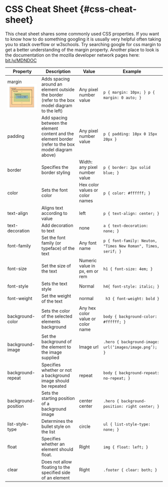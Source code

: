 # CSS Cheat Sheet {#css-cheat-sheet}

This cheat sheet shares some commonly used CSS properties. If you want to know how to do something googling it is usually very helpful often taking you to stack overflow or w3schools.  Try searching google for css margin to get a better understanding of the margin property.  Another place to look is the documentation on the mozilla developer network pages here: [bit.ly/MDNDOC](https://www.google.com/url?q=http://bit.ly/MDNDOC&sa=D&ust=1478381675896000&usg=AFQjCNESi-TmaUMe3gxizIbEZhB_sh5TwQ) 

| Property | Description | Value | Example |
| --- | --- | --- | --- |
| margin![Screen Shot 2016-03-26 at 10.45.42 AM.png](images/image07.png) | Adds spacing around an element outside the border (refer to the box model diagram to the left) | Any pixel number value | `p { margin: 10px; } p { margin: 0 auto; }` |
| padding | Add spacing between the element content and the element border (refer to the box model diagram above) | Any pixel number value | `p { padding: 10px 0 15px 20px }` |
| border | Specifies the border styling | Width: any pixel number value | `p { border: 2px solid blue; }` |
| color | Sets the font color | Hex color values or color names | `p { color: #ffffff; }` |
| text-align | Aligns text according to value | left | `p { text-align: center; }` |
| text-decoration | Add decoration to text | none | `a { text-decoration: none; }` |
| font-family | Set the font family (or typeface) of the text | Any font name | `p { font-family: Neuton, "Times New Roman", Times, serif; }` |
| font-size | Set the size of the text | Numeric value in px, em or rem | `h1 { font-size: 4em; }` |
| font-style | Sets the text style | Normal | `h4{ font-style: italic; }` |
| font-weight | Set the weight of the text | normal |` h3 { font-weight: bold }` |
| background-color | Sets the color of the selected elements background | Any hex color value or color name | `body { background-color: #ffffff; }` |
| background-image | Set the background of the element to the image supplied | Image url | `.hero { background-image: url(‘images/image.png’); }` |
| background-repeat | Specifies whether or not a background image should be repeated | repeat | `body { background-repeat: no-repeat; }`|
| background-position | Sets the starting position of a background image | center center | `.hero { background-position: right center; }` |
| list-style-type | Determines the bullet style on the list | circle | `ul { list-style-type: none; }` |
| float | Specifies whether an element should float. | Right | `img { float: left; }` |
| clear | Does not allow floating to the specified side of an element | Right | `.footer { clear: both; }` |